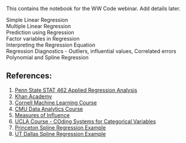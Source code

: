 This contains the notebook for the WW Code webinar.
Add details later.

Simple Linear Regression		
Multiple Linear Regression		
Prediction using Regression		
Factor variables in Regression		
Interpreting the Regression Equation		
Regression Diagnostics - Outliers, influential values, Correlated errors		
Polynomial and Spline Regression



## References:
1. [Penn State STAT 462 Applied Regression Analysis](https://online.stat.psu.edu/stat462/node/77/)
2. [Khan Academy](https://www.khanacademy.org/math/ap-statistics/bivariate-data-ap/assessing-fit-least-squares-regression/v/influential-points-regression)
3. [Cornell Machine Learning Course](https://www.cs.cornell.edu/courses/cs4780/2018fa/)
4. [CMU Data Analytics Course](https://www.stat.cmu.edu/~cshalizi/mreg/15/lectures/06/lecture-06.pdf)
5. [Measures of Influence](https://cran.r-project.org/web/packages/olsrr/vignettes/influence_measures.html#:~:text=Cook's%20D%20Bar%20Plot,-Bar%20Plot%20of&text=Cook's%20distance%20was%20introduced%20by,y%20value%20of%20the%20observation.)
6. [UCLA Course - COding Systems for Categorical Variables](https://stats.idre.ucla.edu/spss/faq/coding-systems-for-categorical-variables-in-regression-analysis-2/#SIMPLE%20EFFECT%20CODING)
7. [Princeton Spline Regression Example](https://data.princeton.edu/eco572/smoothing2)
8. [UT Dallas Spline Regression Example](https://personal.utdallas.edu/~Andrew.Wheeler/Splines.html)
